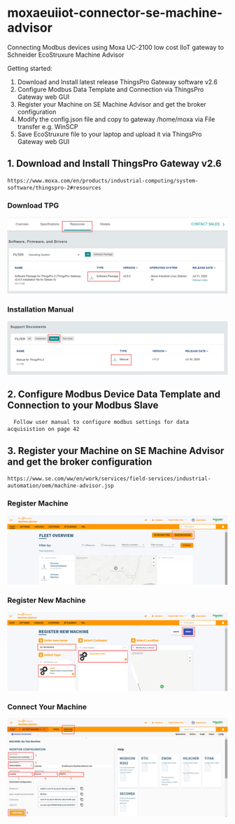 # moxaeuiiot-connector-se-machine-advisor
Connecting Modbus devices using Moxa UC-2100 low cost IIoT gateway to Schneider EcoStruxure Machine Advisor

Getting started:

1. Download and Install latest release ThingsPro Gateway software v2.6
2. Configure Modbus Data Template and Connection via ThingsPro Gateway web GUI
3. Register your Machine on SE Machine Advisor and get the broker configuration
4. Modify the config.json file and copy to gateway /home/moxa via File transfer e.g. WinSCP
5. Save EcoStruxure file to your laptop and upload it via ThingsPro Gateway web GUI

## 1. Download and Install ThingsPro Gateway v2.6 
```
https://www.moxa.com/en/products/industrial-computing/system-software/thingspro-2#resources
```
### Download TPG
   ![](media/tpg-download-website.png)

### Installation Manual
   ![](media/tpg-installation-manual.png)

## 2. Configure Modbus Device Data Template and Connection to your Modbus Slave

      Follow user manual to configure modbus settings for data acquisistion on page 42
      
## 3. Register your Machine on SE Machine Advisor and get the broker configuration
```
https://www.se.com/ww/en/work/services/field-services/industrial-automation/oem/machine-advisor.jsp
```
### Register Machine
   ![](media/1-register-machine.png)
   
### Register New Machine
   ![](media/2-register-new-machine.png)
   
### Connect Your Machine
   ![](media/3-connect-your-machine.png)
